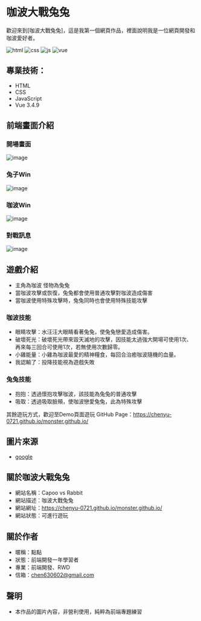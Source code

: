 # 咖波大戰兔兔
歡迎來到[咖波大戰兔兔]，這是我第一個網頁作品，裡面說明我是一位網頁開發和咖波愛好者。

![html](https://github.com/chenyu-0721/monster.github.io/assets/59197038/e8a5f4c7-4419-4697-8838-87f6666a9af6)
![css](https://github.com/chenyu-0721/monster.github.io/assets/59197038/8903a514-6d7f-428d-897d-fa229dc34627)
![js](https://github.com/chenyu-0721/monster.github.io/assets/59197038/39419656-8228-4425-a14f-d5b905761dba)
![vue](https://github.com/chenyu-0721/monster.github.io/assets/59197038/58c05753-168c-4ec1-a4cf-09f47455f91c)

## 專業技術：
- HTML
- CSS
- JavaScript
- Vue 3.4.9

## 前端畫面介紹
### 開場畫面
![image](https://github.com/chenyu-0721/monster.github.io/assets/59197038/4bd4beab-db29-4dfe-bee4-09d5e1ec52f1)

### 兔子Win
![image](https://github.com/chenyu-0721/monster.github.io/assets/59197038/6c08d9e5-a51e-4efb-acc6-04f072eb5ff3)

### 咖波Win
![image](https://github.com/chenyu-0721/monster.github.io/assets/59197038/02db48d6-b14d-4f5f-b714-594c6b8b02dd)

### 對戰訊息
![image](https://github.com/chenyu-0721/monster.github.io/assets/59197038/a6e5f837-9ebe-496b-beb9-e3232af69849)


## 遊戲介紹 
- 主角為咖波 怪物為兔兔
- 當咖波攻擊或恢復，兔兔都會使用普通攻擊對咖波造成傷害
- 當咖波使用特殊攻擊時，兔兔同時也會使用特殊技能攻擊

### 咖波技能
- 眼睛攻擊：水汪汪大眼睛看著兔兔，使兔兔戀愛造成傷害。
- 破壞死光：破壞死光帶來毀天滅地的攻擊，因技能太過強大開場可使用1次、再來每三回合可使用1次，若無使用次數歸零。
- 小雞能量：小雞為咖波最愛的精神糧食，每回合治癒咖波隨機的血量。
- 我認輸了：投降技能視為遊戲失敗
  
### 兔兔技能
- 抱抱：透過懷抱攻擊咖波，該技能為兔兔的普通攻擊
- 吸取：透過吸取臉頰，使咖波戀愛兔兔，此為特殊攻擊


其餘遊玩方式，歡迎至Demo頁面遊玩 GitHub Page：https://chenyu-0721.github.io/monster.github.io/


## 圖片來源
- [google](https://www.google.com/search?q=%E5%92%96%E6%B3%A2%E5%85%94%E5%85%94&sca_esv=8c425ed6a905ffa8&sca_upv=1&udm=2&biw=1707&bih=847&sxsrf=ADLYWIKxQKCDnaaGNjhZ6NdfYNzVG3fTOQ%3A1715234338110&ei=ImY8ZuSqBo3Bvr0Pw56V0AM&ved=0ahUKEwjkw7fr8f-FAxWNoK8BHUNPBToQ4dUDCBA&uact=5&oq=%E5%92%96%E6%B3%A2%E5%85%94%E5%85%94&gs_lp=Egxnd3Mtd2l6LXNlcnAiDOWSluazouWFlOWFlDIEECMYJzIEECMYJzIFEAAYgAQyBRAAGIAEMgcQABiABBgYMgcQABiABBgYSM8PUNAGWPQNcAF4AJABAJgBNKAB_QKqAQE4uAEDyAEA-AEBmAIEoALEAcICBBAAGAOYAwCIBgGSBwE0oAerEg&sclient=gws-wiz-serp)

## 關於咖波大戰兔兔
- 網站名稱：Capoo vs Rabbit
- 網站描述：咖波大戰兔兔
- 網站網址：https://chenyu-0721.github.io/monster.github.io/
- 網站狀態：可進行遊玩

## 關於作者
- 暱稱：點點
- 狀態：前端開發一年學習者
- 專業：前端開發、RWD
- 信箱：chen630602@gmail.com

## 聲明
- 本作品的圖片內容，非營利使用，純粹為前端專題練習





